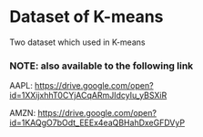 # Dataset of K-means

Two dataset which used in K-means 

### NOTE: also available to the following link

AAPL: https://drive.google.com/open?id=1XXijxhhT0CYjACqARmJIdcyIu_yBSXiR 

AMZN: https://drive.google.com/open?id=1KAQgO7bOdt_EEEx4eaQBHahDxeGFDVyP 
